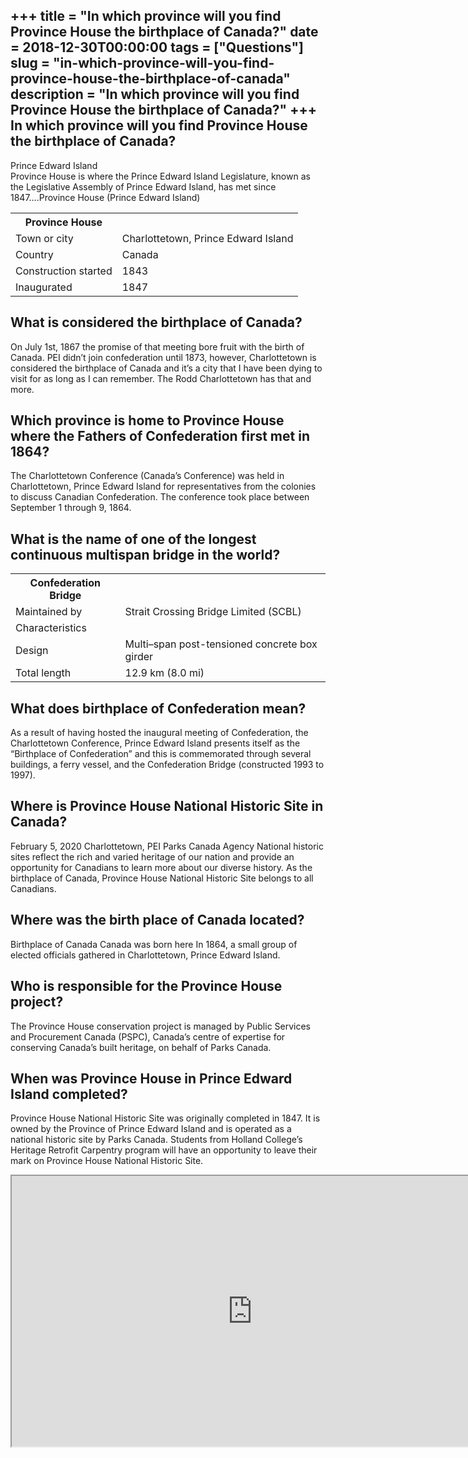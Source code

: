 +++
title = "In which province will you find Province House the birthplace of Canada?"
date = 2018-12-30T00:00:00
tags = ["Questions"]
slug = "in-which-province-will-you-find-province-house-the-birthplace-of-canada"
description = "In which province will you find Province House the birthplace of Canada?"
+++
In which province will you find Province House the birthplace of Canada?
------------------------------------------------------------------------

Prince Edward Island  
Province House is where the Prince Edward Island Legislature, known as the Legislative Assembly of Prince Edward Island, has met since 1847….Province House (Prince Edward Island)

<table><tr><th>Province House</th></tr><tr><td>Town or city</td><td>Charlottetown, Prince Edward Island</td></tr><tr><td>Country</td><td>Canada</td></tr><tr><td>Construction started</td><td>1843</td></tr><tr><td>Inaugurated</td><td>1847</td></tr></table>

What is considered the birthplace of Canada?
--------------------------------------------

On July 1st, 1867 the promise of that meeting bore fruit with the birth of Canada. PEI didn’t join confederation until 1873, however, Charlottetown is considered the birthplace of Canada and it’s a city that I have been dying to visit for as long as I can remember. The Rodd Charlottetown has that and more.

Which province is home to Province House where the Fathers of Confederation first met in 1864?
----------------------------------------------------------------------------------------------

The Charlottetown Conference (Canada’s Conference) was held in Charlottetown, Prince Edward Island for representatives from the colonies to discuss Canadian Confederation. The conference took place between September 1 through 9, 1864.

What is the name of one of the longest continuous multispan bridge in the world?
--------------------------------------------------------------------------------

<table><tr><th>Confederation Bridge</th></tr><tr><td>Maintained by</td><td>Strait Crossing Bridge Limited (SCBL)</td></tr><tr><td>Characteristics</td></tr><tr><td>Design</td><td>Multi–span post-tensioned concrete box girder</td></tr><tr><td>Total length</td><td>12.9 km (8.0 mi)</td></tr></table>

What does birthplace of Confederation mean?
-------------------------------------------

As a result of having hosted the inaugural meeting of Confederation, the Charlottetown Conference, Prince Edward Island presents itself as the “Birthplace of Confederation” and this is commemorated through several buildings, a ferry vessel, and the Confederation Bridge (constructed 1993 to 1997).

Where is Province House National Historic Site in Canada?
---------------------------------------------------------

February 5, 2020 Charlottetown, PEI Parks Canada Agency National historic sites reflect the rich and varied heritage of our nation and provide an opportunity for Canadians to learn more about our diverse history. As the birthplace of Canada, Province House National Historic Site belongs to all Canadians.

Where was the birth place of Canada located?
--------------------------------------------

Birthplace of Canada Canada was born here In 1864, a small group of elected officials gathered in Charlottetown, Prince Edward Island.

Who is responsible for the Province House project?
--------------------------------------------------

The Province House conservation project is managed by Public Services and Procurement Canada (PSPC), Canada’s centre of expertise for conserving Canada’s built heritage, on behalf of Parks Canada.

When was Province House in Prince Edward Island completed?
----------------------------------------------------------

Province House National Historic Site was originally completed in 1847. It is owned by the Province of Prince Edward Island and is operated as a national historic site by Parks Canada. Students from Holland College’s Heritage Retrofit Carpentry program will have an opportunity to leave their mark on Province House National Historic Site.

<iframe allow="accelerometer; autoplay; clipboard-write; encrypted-media; gyroscope; picture-in-picture" allowfullscreen="" class="__youtube_prefs__  epyt-is-override  no-lazyload" data-no-lazy="1" data-origheight="433" data-origwidth="770" data-skipgform_ajax_framebjll="" height="433" id="_ytid_90901" loading="lazy" src="https://www.youtube.com/embed/t06kcoHAQRw?enablejsapi=1&autoplay=0&cc_load_policy=0&cc_lang_pref=&iv_load_policy=1&loop=0&modestbranding=0&rel=1&fs=1&playsinline=0&autohide=2&theme=dark&color=red&controls=1&" title="YouTube player" width="770"></iframe>